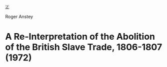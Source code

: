 [🇿](zotero://select/library/items/7MMFZGJI)

Roger Anstey
# A Re-Interpretation of the Abolition of the British Slave Trade, 1806-1807 (1972)

